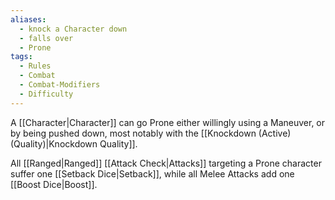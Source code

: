 ```yaml
---
aliases:
  - knock a Character down
  - falls over
  - Prone
tags:
  - Rules
  - Combat
  - Combat-Modifiers
  - Difficulty
---
```

A [[Character|Character]] can go Prone either willingly using a Maneuver, or by being pushed down, most notably with the [[Knockdown (Active) (Quality)|Knockdown Quality]].

All [[Ranged|Ranged]] [[Attack Check|Attacks]] targeting a Prone character suffer one [[Setback Dice|Setback]], while all Melee Attacks add one [[Boost Dice|Boost]].